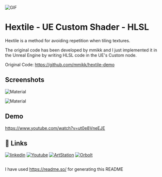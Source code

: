 
![GIF](https://raw.githubusercontent.com/proceduralit/PI_Sandbox/main/Docs/Hextile/Hextile.gif)

# Hextile - UE Custom Shader - HLSL

Hextile is a method for avoiding repetition when tiling textures.

The original code has been developed by mmikk and I just implemented it in the Unreal Engine by writing HLSL code in the UE's Custom node.

Original Code:
https://github.com/mmikk/hextile-demo
## Screenshots

![Material](https://raw.githubusercontent.com/proceduralit/PI_Sandbox/main/Docs/Hextile/ht01.png)

![Material](https://raw.githubusercontent.com/proceduralit/PI_Sandbox/main/Docs/Hextile/ht02.png)


## Demo

https://www.youtube.com/watch?v=ut0e8VneEJE
## 🔗 Links
[![linkedin](https://img.shields.io/badge/linkedin-0A66C2?style=for-the-badge&logo=linkedin&logoColor=white)](https://www.linkedin.com/in/t-mohsen/)
[![Youtube](https://img.shields.io/badge/YOUTUBE-red?style=for-the-badge&logo=youtube&logoColor=white)](https://www.youtube.com/c/Proceduralit)
[![ArtStation](https://img.shields.io/badge/ARTSTATION-black?style=for-the-badge&logo=artstation&logoColor=blue)](https://mohsen-t.artstation.com)
[![Orbolt](https://img.shields.io/badge/-Orbolt-orange)](https://www.orbolt.com/user/144667532)



## 
I have used https://readme.so/ for generating this README

